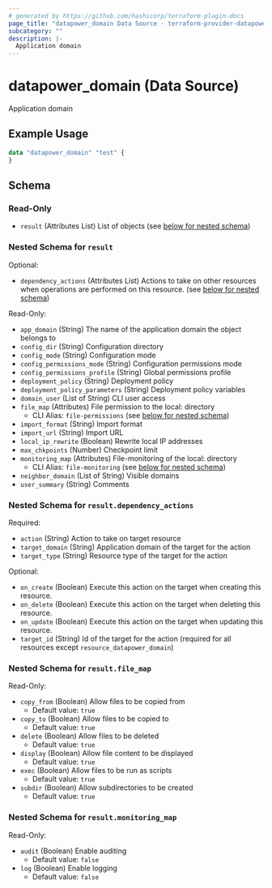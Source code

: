 ```yaml
---
# generated by https://github.com/hashicorp/terraform-plugin-docs
page_title: "datapower_domain Data Source - terraform-provider-datapower"
subcategory: ""
description: |-
  Application domain
---
```


# datapower_domain (Data Source)

Application domain

## Example Usage

```terraform
data "datapower_domain" "test" {
}
```

<!-- schema generated by tfplugindocs -->
## Schema

### Read-Only

- `result` (Attributes List) List of objects (see [below for nested schema](#nestedatt--result))

<a id="nestedatt--result"></a>
### Nested Schema for `result`

Optional:

- `dependency_actions` (Attributes List) Actions to take on other resources when operations are performed on this resource. (see [below for nested schema](#nestedatt--result--dependency_actions))

Read-Only:

- `app_domain` (String) The name of the application domain the object belongs to
- `config_dir` (String) Configuration directory
- `config_mode` (String) Configuration mode
- `config_permissions_mode` (String) Configuration permissions mode
- `config_permissions_profile` (String) Global permissions profile
- `deployment_policy` (String) Deployment policy
- `deployment_policy_parameters` (String) Deployment policy variables
- `domain_user` (List of String) CLI user access
- `file_map` (Attributes) File permission to the local: directory
  - CLI Alias: `file-permissions` (see [below for nested schema](#nestedatt--result--file_map))
- `import_format` (String) Import format
- `import_url` (String) Import URL
- `local_ip_rewrite` (Boolean) Rewrite local IP addresses
- `max_chkpoints` (Number) Checkpoint limit
- `monitoring_map` (Attributes) File-monitoring of the local: directory
  - CLI Alias: `file-monitoring` (see [below for nested schema](#nestedatt--result--monitoring_map))
- `neighbor_domain` (List of String) Visible domains
- `user_summary` (String) Comments

<a id="nestedatt--result--dependency_actions"></a>
### Nested Schema for `result.dependency_actions`

Required:

- `action` (String) Action to take on target resource
- `target_domain` (String) Application domain of the target for the action
- `target_type` (String) Resource type of the target for the action

Optional:

- `on_create` (Boolean) Execute this action on the target when creating this resource.
- `on_delete` (Boolean) Execute this action on the target when deleting this resource.
- `on_update` (Boolean) Execute this action on the target when updating this resource.
- `target_id` (String) Id of the target for the action (required for all resources except `resource_datapower_domain`)


<a id="nestedatt--result--file_map"></a>
### Nested Schema for `result.file_map`

Read-Only:

- `copy_from` (Boolean) Allow files to be copied from
  - Default value: `true`
- `copy_to` (Boolean) Allow files to be copied to
  - Default value: `true`
- `delete` (Boolean) Allow files to be deleted
  - Default value: `true`
- `display` (Boolean) Allow file content to be displayed
  - Default value: `true`
- `exec` (Boolean) Allow files to be run as scripts
  - Default value: `true`
- `subdir` (Boolean) Allow subdirectories to be created
  - Default value: `true`


<a id="nestedatt--result--monitoring_map"></a>
### Nested Schema for `result.monitoring_map`

Read-Only:

- `audit` (Boolean) Enable auditing
  - Default value: `false`
- `log` (Boolean) Enable logging
  - Default value: `false`
